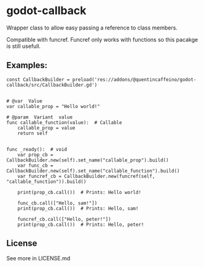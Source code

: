 # godot-callback

Wrapper class to allow easy passing a reference to class members.

Compatible with funcref. Funcref only works with functions so this pacakge is still usefull.

## Examples:

```gdscript
const CallbackBuilder = preload('res://addons/@quentincaffeino/godot-callback/src/CallbackBuilder.gd')


# @var  Value
var callable_prop = "Hello world!"

# @param  Variant  value
func callable_function(value):  # Callable
	callable_prop = value
	return self


func _ready():  # void
	var prop_cb = CallbackBuilder.new(self).set_name("callable_prop").build()
	var func_cb = CallbackBuilder.new(self).set_name("callable_function").build()
	var funcref_cb = CallbackBuilder.new(funcref(self, "callable_function")).build()

	print(prop_cb.call())  # Prints: Hello world!

	func_cb.call(["Hello, sam!"])
	print(prop_cb.call())  # Prints: Hello, sam!

	funcref_cb.call(["Hello, peter!"])
	print(prop_cb.call())  # Prints: Hello, peter!
```

## License

See more in LICENSE.md
